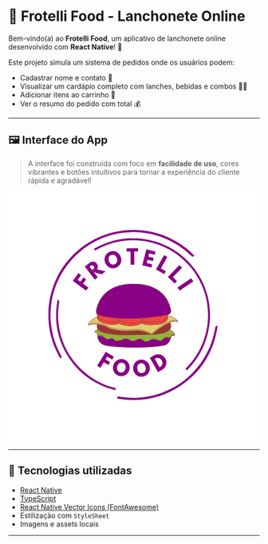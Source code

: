 # 🍔 Frotelli Food - Lanchonete Online

Bem-vindo(a) ao **Frotelli Food**, um aplicativo de lanchonete online desenvolvido com **React Native**! 📱

Este projeto simula um sistema de pedidos onde os usuários podem:
- Cadastrar nome e contato 📇
- Visualizar um cardápio completo com lanches, bebidas e combos 🍟🥤
- Adicionar itens ao carrinho 🛒
- Ver o resumo do pedido com total 💰

---

## 🖼️ Interface do App

> A interface foi construída com foco em **facilidade de uso**, cores vibrantes e botões intuitivos para tornar a experiência do cliente rápida e agradável!

![Logo do app](./assets/images/frotellifoodLogo.png)

---

## 🚀 Tecnologias utilizadas

- [React Native](https://reactnative.dev/)
- [TypeScript](https://www.typescriptlang.org/)
- [React Native Vector Icons (FontAwesome)](https://github.com/oblador/react-native-vector-icons)
- Estilização com `StyleSheet`
- Imagens e assets locais

---